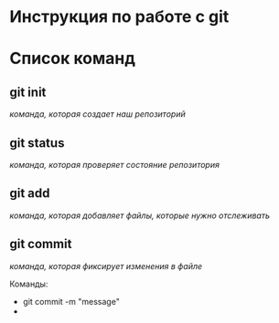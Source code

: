 # Инструкция по работе с git

# Список команд

## git init
*команда, которая создает наш репозиторий*

## git status
*команда, которая проверяет состояние репозитория*

## git add
*команда, которая добавляет файлы, которые нужно отслеживать*

## git commit
*команда, которая фиксирует изменения в файле*

Команды:

* git commit -m "message"
* 